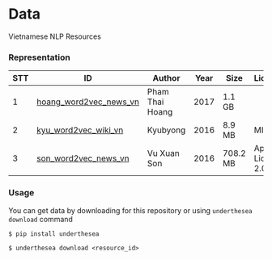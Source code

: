 # Data

Vietnamese NLP Resources

### Representation

| STT | ID | Author | Year | Size | License | Source |
|-----|--------------------------------------------------------------------------------------------------------|-----------------|------|----------|--------------------|----------------------------------------------|
| 1 | [hoang_word2vec_news_vn](https://github.com/undertheseanlp/data/blob/hoang_word2vec_news_vn/README.md) | Pham Thai Hoang | 2017 | 1.1 GB |  | [☞](https://github.com/pth1993/NNVLP) |
| 2 | [kyu_word2vec_wiki_vn](https://github.com/undertheseanlp/data/blob/kyu_word2vec_wiki_vn/README.md) | Kyubyong | 2016 | 8.9 MB | MIT | [☞](https://github.com/Kyubyong/wordvectors) |
| 3 | [son_word2vec_news_vn](https://github.com/undertheseanlp/data/blob/son_word2vec_news_vn/README.md) | Vu Xuan Son | 2016 | 708.2 MB | Apache License 2.0 | [☞](https://github.com/sonvx/word2vecVN) |

### Usage

You can get data by downloading for this repository or using `underthesea download` command

```
$ pip install underthesea

$ underthesea download <resource_id>
```

